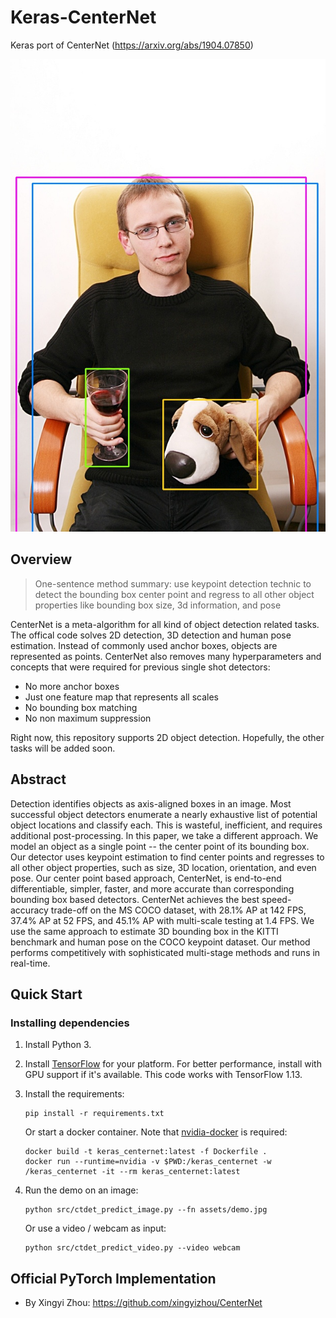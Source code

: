 # Keras-CenterNet

Keras port of CenterNet (https://arxiv.org/abs/1904.07850)
<p align="center"> 
  <img src="assets/out.demo.jpg">
</p>

## Overview

> One-sentence method summary: use keypoint detection technic to detect the bounding box center point and regress to all other object properties like bounding box size, 3d information, and pose


CenterNet is a meta-algorithm for all kind of object detection related tasks. The offical code solves 2D detection, 3D detection and human pose estimation. Instead of commonly used anchor boxes, objects are represented as points. CenterNet also removes many hyperparameters and concepts that were required for previous single shot detectors:
- No more anchor boxes
- Just one feature map that represents all scales
- No bounding box matching
- No non maximum suppression

Right now, this repository supports 2D object detection. Hopefully, the other tasks will be added soon.

## Abstract
Detection identifies objects as axis-aligned boxes in an image. Most successful object detectors enumerate a nearly exhaustive list of potential object locations and classify each. This is wasteful, inefficient, and requires additional post-processing. In this paper, we take a different approach. We model an object as a single point -- the center point of its bounding box. Our detector uses keypoint estimation to find center points and regresses to all other object properties, such as size, 3D location, orientation, and even pose. Our center point based approach, CenterNet, is end-to-end differentiable, simpler, faster, and more accurate than corresponding bounding box based detectors. CenterNet achieves the best speed-accuracy trade-off on the MS COCO dataset, with 28.1% AP at 142 FPS, 37.4% AP at 52 FPS, and 45.1% AP with multi-scale testing at 1.4 FPS. We use the same approach to estimate 3D bounding box in the KITTI benchmark and human pose on the COCO keypoint dataset. Our method performs competitively with sophisticated multi-stage methods and runs in real-time.


## Quick Start

### Installing dependencies

1. Install Python 3.

2. Install [TensorFlow](https://www.tensorflow.org/install/) for your platform. For better performance, install with GPU support if it's available. This code works with TensorFlow 1.13.

3. Install the requirements:
    ```
    pip install -r requirements.txt
    ```
    Or start a docker container. Note that [nvidia-docker](https://github.com/NVIDIA/nvidia-docker) is required:
    ```
    docker build -t keras_centernet:latest -f Dockerfile .
    docker run --runtime=nvidia -v $PWD:/keras_centernet -w /keras_centernet -it --rm keras_centernet:latest
    ```

4. Run the demo on an image:
    ```
    python src/ctdet_predict_image.py --fn assets/demo.jpg
    ```

    Or use a video / webcam as input:
    ```
    python src/ctdet_predict_video.py --video webcam
    ```


## Official PyTorch Implementation
- By Xingyi Zhou: https://github.com/xingyizhou/CenterNet

